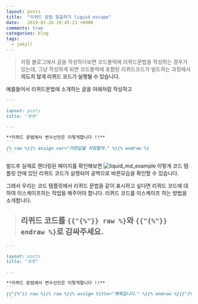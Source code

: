 ```yaml
---
layout: posts
title:  "리퀴드 문법 탈출하기 liquid escape"
date:   2019-01-26 19:45:21 +0900
comments: true
categories: blog
tags:
  - jekyll
---
```


> 지킬 블로그에서 글을 작성하다보면 코드블럭에 리퀴드문법을 작성하는 경우가 있는데, 그냥 작성하게 되면 코드블럭에 포함된 리퀴드코드가 빌드하는 과정에서 **의도치 않게 리퀴드 코드가 실행될 수 있습니다.**

예를들어서 리퀴드문법에 소개하는 글을 아래처럼 작성하고
~~~md
---

layout: posts
title: "제목"

---

**리퀴드 문법에서 변수선언은 이렇게합니다 !!**
```
{% raw %}{% assign var="어떤값을 저장할까." %}{% endraw %}
```
~~~

빌드후 실제로 렌더링된 페이지를 확인해보면
![liquid_md_example](https://user-images.githubusercontent.com/25237661/51786341-32147500-21a6-11e9-9e42-e426223a8e32.jpg)
이렇게 코드 템플릿 안에 있던 리퀴드 코드가 실행되어 공백으로 바뀐모습을 확인할 수 있습니다.

그래서 우리는 코드 템플릿에서 리퀴드 문법을 같이 표시하고 싶다면 리퀴드 코드에 대하여 이스케이프하는 작업을 해주어야 합니다. 리퀴드 코드를 이스케이프 하는 방법을 소개합니다.

> ## 리퀴드 코드를 `{{"{%"}} raw %}`와 `{{"{%"}} endraw %}`로 감싸주세요.

~~~md
---

layout: posts
title: "제목"

---

**리퀴드 문법에서 변수선언은 이렇게합니다 !!**
```
{{"{%"}} raw %}{% raw %}{% assign title="제목입니다." %}{% endraw %}{{"{%"}} endraw %}
```
~~~
